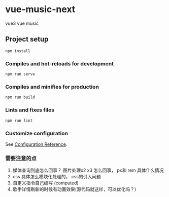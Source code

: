 # vue-music-next
vue3 vue music

## Project setup
```
npm install
```

### Compiles and hot-reloads for development
```
npm run serve
```

### Compiles and minifies for production
```
npm run build
```

### Lints and fixes files
```
npm run lint
```

### Customize configuration
See [Configuration Reference](https://cli.vuejs.org/config/).

### 需要注意的点
1. 媒体查询到底怎么回事？ 图片处理x2 x3 怎么回事， px和 rem 具体什么情况
2. css 具体怎么模块化处理的， css的引入问题
3. 自定义指令自己编写 (computed)
4. 歌手详情刷新的时候有动画效果(源代码就这样，可以优化吗？)